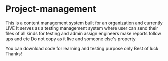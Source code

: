 # Project-management

This is a content management system built for an organization and currently LIVE 
It serves as a testing management system where user can send their files of all kinds for testing and admin assign engineers make reports follow ups and etc
Do not copy as it live and someone else's property

You can download code for learning and testing purpose only
Best of luck Thanks!
